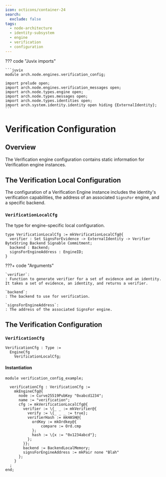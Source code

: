 ```yaml
---
icon: octicons/container-24
search:
  exclude: false
tags:
  - node-architecture
  - identity-subsystem
  - engine
  - verification
  - configuration
---
```


??? code "Juvix imports"

    ```juvix
    module arch.node.engines.verification_config;

    import prelude open;
    import arch.node.engines.verification_messages open;
    import arch.node.types.engine open;
    import arch.node.types.messages open;
    import arch.node.types.identities open;
    import arch.system.identity.identity open hiding {ExternalIdentity};
    ```

# Verification Configuration

## Overview

The Verification engine configuration contains static information for Verification engine instances.

## The Verification Local Configuration

The configuration of a Verification Engine instance includes the identity's verification capabilities, the address of an associated `SignsFor` engine, and a specific backend.

### `VerificationLocalCfg`


The type for engine-specific local configuration.

<!-- --8<-- [start:VerificationLocalCfg] -->
```juvix
type VerificationLocalCfg := mkVerificationLocalCfg@{
  verifier : Set SignsForEvidence -> ExternalIdentity -> Verifier ByteString Backend Signable Commitment;
  backend : Backend;
  signsForEngineAddress : EngineID;
}
```
<!-- --8<-- [end:VerificationLocalCfg] -->

???+ code "Arguments"

    `verifier`:
    : Function to generate verifier for a set of evidence and an identity.
    It takes a set of evidence, an identity, and returns a verifier.

    `backend`:
    : The backend to use for verification.

    `signsForEngineAddress`:
    : The address of the associated SignsFor engine.

## The Verification Configuration

### `VerificationCfg`

<!-- --8<-- [start:VerificationCfg] -->
```juvix
VerificationCfg : Type :=
  EngineCfg
    VerificationLocalCfg;
```
<!-- --8<-- [end:VerificationCfg] -->

#### Instantiation

<!-- --8<-- [start:verificationCfg] -->
```juvix extract-module-statements
module verification_config_example;

  verificationCfg : VerificationCfg :=
    mkEngineCfg@{
      node := Curve25519PubKey "0xabcd1234";
      name := "verification";
      cfg := mkVerificationLocalCfg@{
        verifier := \{_ _ := mkVerifier@{
          verify := \{_ _ _ := true};
          verifierHash := mkHASH@{
            ordKey := mkOrdkey@{
                compare := Ord.cmp
            };
            hash := \{x := "0x1234abcd"};
          };
        }};
        backend := BackendLocalMemory;
        signsForEngineAddress := mkPair none "Blah"
      };
    }
  ;
end;
```
<!-- --8<-- [end:verificationCfg] -->
